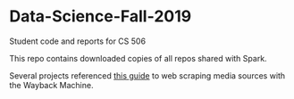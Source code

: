 # Data-Science-Fall-2019
Student code and reports for CS 506

This repo contains downloaded copies of all repos shared with Spark.

Several projects referenced [this guide](https://github.com/johncmerfeld/wayback) to web scraping media sources with the Wayback Machine.
